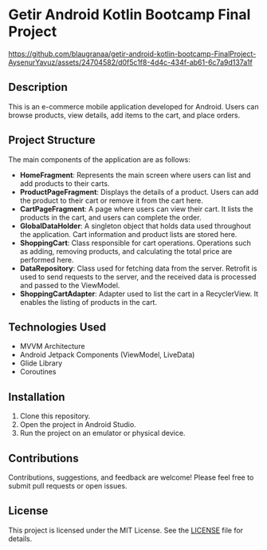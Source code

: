 # Getir Android Kotlin Bootcamp Final Project


https://github.com/blaugranaa/getir-android-kotlin-bootcamp-FinalProject-AysenurYavuz/assets/24704582/d0f5c1f8-4d4c-434f-ab61-6c7a9d137a1f


## Description

This is an e-commerce mobile application developed for Android. Users can browse products, view details, add items to the cart, and place orders.

## Project Structure

The main components of the application are as follows:

- **HomeFragment**: Represents the main screen where users can list and add products to their carts.
- **ProductPageFragment**: Displays the details of a product. Users can add the product to their cart or remove it from the cart here.
- **CartPageFragment**: A page where users can view their cart. It lists the products in the cart, and users can complete the order.
- **GlobalDataHolder**: A singleton object that holds data used throughout the application. Cart information and product lists are stored here.
- **ShoppingCart**: Class responsible for cart operations. Operations such as adding, removing products, and calculating the total price are performed here.
- **DataRepository**: Class used for fetching data from the server. Retrofit is used to send requests to the server, and the received data is processed and passed to the ViewModel.
- **ShoppingCartAdapter**: Adapter used to list the cart in a RecyclerView. It enables the listing of products in the cart.

## Technologies Used

- MVVM Architecture
- Android Jetpack Components (ViewModel, LiveData)
- Glide Library
- Coroutines

## Installation

1. Clone this repository.
2. Open the project in Android Studio.
3. Run the project on an emulator or physical device.

## Contributions

Contributions, suggestions, and feedback are welcome! Please feel free to submit pull requests or open issues.

## License

This project is licensed under the MIT License. See the [LICENSE](LICENSE) file for details.


